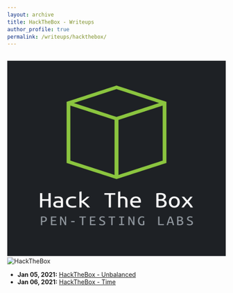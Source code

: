 ```yaml
---
layout: archive
title: HackTheBox - Writeups
author_profile: true
permalink: /writeups/hackthebox/
---
```


<br>
<img src="/assets/images/htb-image.png" height="450" width="700">

<img src="http://www.hackthebox.eu/badge/image/330522" alt="HackTheBox">


<br>

- **Jan 05, 2021:** [HackTheBox - Unbalanced](../_posts/htb/2021-05-01-unbalanced.md)
- **Jan 06, 2021:** [HackTheBox - Time](../assets/protec/2021-06-01-time-protected.html)
